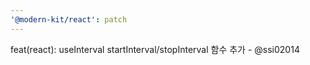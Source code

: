 ```yaml
---
'@modern-kit/react': patch
---
```


feat(react): useInterval startInterval/stopInterval 함수 추가 - @ssi02014
